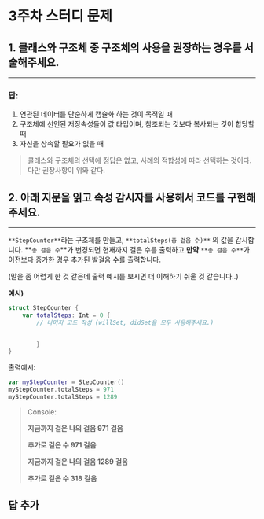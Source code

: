 # 3주차 스터디 문제

## 1.  클래스와 구조체 중 구조체의 사용을 권장하는 경우를 서술해주세요.

---

### 답:
1. 연관된 데이터를 단순하게 캡슐화 하는 것이 목적일 때
2. 구조체에 선언된 저장속성들이 값 타입이며, 참조되는 것보다 복사되는 것이 합당할 때
3. 자신을 상속할 필요가 없을 때

> 클래스와 구조체의 선택에 정답은 없고, 사례의 적합성에 따라 선택하는 것이다. 다만 권장사항이 위와 같다.
>

## 2. 아래 지문을 읽고 속성 감시자를 사용해서 코드를 구현해주세요.

---

`**StepCounter**`라는 구조체를 만들고, `**totalSteps(총 걸음 수)**` 의 값을 감시합니다. **`총 걸음 수`**가 변경되면 현재까지 걸은 수를 출력하고 **만약** `**총 걸음 수**`가 이전보다 증가한 경우 추가된 발걸음 수를 출력합니다.

(말을 좀 어렵게 한 것 같은데 출력 예시를 보시면 더 이해하기 쉬울 것 같습니다..)

**예시)**

```swift
struct StepCounter {
    var totalSteps: Int = 0 {
		// 나머지 코드 작성 (willSet, didSet을 모두 사용해주세요.)
		

		}
}
```

출력예시:

```swift
var myStepCounter = StepCounter()
myStepCounter.totalSteps = 971
myStepCounter.totalSteps = 1289
```

> Console:
> 
> 
> **지금까지 걸은 나의 걸음 971 걸음**
> 
> **추가로 걸은 수 971 걸음**
> 
> **지금까지 걸은 나의 걸음 1289 걸음**
> 
> **추가로 걸은 수 318 걸음**


## 답 추가
